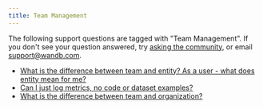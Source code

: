 ```yaml
---
title: Team Management 
---
```

The following support questions are tagged with "Team Management". If you don't see 
your question answered, try [asking the community](https://community.wandb.ai/), 
or email [support@wandb.com](mailto:support@wandb.com).

- [What is the difference between team and entity? As a user - what does entity mean for me?](difference_team_entity_user_entity_mean_me.md)
- [Can I just log metrics, no code or dataset examples?](can_just_log_metrics_no_code_dataset_examples.md)
- [What is the difference between team and organization?](difference_team_organization.md)
